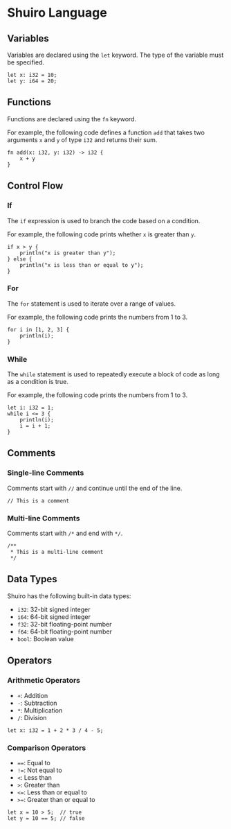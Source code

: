 # Shuiro Language

## Variables

Variables are declared using the `let` keyword.
The type of the variable must be specified.

```shuiro
let x: i32 = 10;
let y: i64 = 20;
```

## Functions

Functions are declared using the `fn` keyword.

For example, the following code defines a function `add` that takes two arguments `x` and `y` of type `i32` and returns their sum.

```shuiro
fn add(x: i32, y: i32) -> i32 {
    x + y
}
```

## Control Flow

### If

The `if` expression is used to branch the code based on a condition.

For example, the following code prints whether `x` is greater than `y`.

```shuiro
if x > y {
    println("x is greater than y");
} else {
    println("x is less than or equal to y");
}
```

### For

The `for` statement is used to iterate over a range of values.

For example, the following code prints the numbers from 1 to 3.

```shuiro
for i in [1, 2, 3] {
    println(i);
}
```

### While

The `while` statement is used to repeatedly execute a block of code as long as a condition is true.

For example, the following code prints the numbers from 1 to 3.

```shuiro
let i: i32 = 1;
while i <= 3 {
    println(i);
    i = i + 1;
}
```

## Comments

### Single-line Comments

Comments start with `//` and continue until the end of the line.

```shuiro
// This is a comment
```

### Multi-line Comments

Comments start with `/*` and end with `*/`.

```shuiro
/**
 * This is a multi-line comment
 */
```

## Data Types

Shuiro has the following built-in data types:

- `i32`: 32-bit signed integer
- `i64`: 64-bit signed integer
- `f32`: 32-bit floating-point number
- `f64`: 64-bit floating-point number
- `bool`: Boolean value

## Operators

### Arithmetic Operators

- `+`: Addition
- `-`: Subtraction
- `*`: Multiplication
- `/`: Division

```shuiro
let x: i32 = 1 + 2 * 3 / 4 - 5;
```

### Comparison Operators

- `==`: Equal to
- `!=`: Not equal to
- `<`: Less than
- `>`: Greater than
- `<=`: Less than or equal to
- `>=`: Greater than or equal to

```shuiro
let x = 10 > 5;  // true
let y = 10 == 5; // false
```
